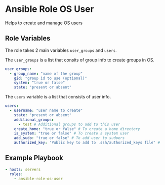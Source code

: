# Ansible Role OS User
Helps to create and manage OS users


## Role Variables

The role takes 2 main variables `user_groups` and `users`.

The `user_groups` is a list that consits of group info to create groups in OS.
```yaml
user_groups:
  - group_name: "name of the group"
    gid: "group id to use (optional)"
    system: "true or false"
    state: "present or absent"
```

The `users` variable is a list that consists of user info.
```yaml
users:
  - username: "user name to create"
    state: "present or absent"
    additional_groups: 
      - test # Additional groups to add to this user
    create_home: "true or false" # To create a home directory
    is_system: "true or false" # To create a system user
    add_sudo: "true or false" # To add user to sudoers
    authorized_key: "Public key to add to .ssh/authorized_keys file" # To add SSH public key 
```

## Example Playbook

```yaml
- hosts: servers
  roles:
    - ansible-role-os-user
```